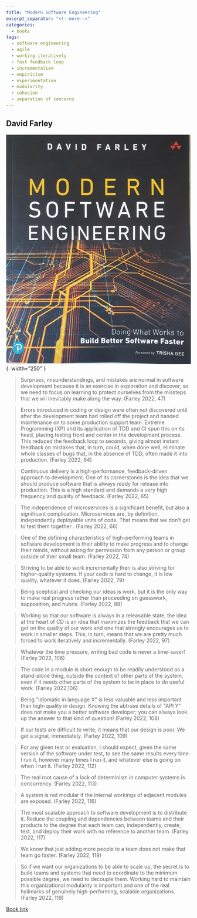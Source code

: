 ```yaml
---
title: "Modern Software Engineering"
excerpt_separator: "<!--more-->"
categories:
  - books
tags:
  - software engineering
  - agile
  - working iteratively
  - fast feedback loop
  - incrementalism
  - empiricism
  - experimentation
  - modularity
  - cohesion
  - separation of concerns
---
```



## David Farley


![alt text](/images/book_covers/modern_software_engineering.jpg "Title"){: width="250" }

<!--more-->

> Surprises, misunderstandings, and mistakes are normal in software development because it is an exercise in
> exploration and discover, so we need to  focus on learning to protect ourselves from the missteps that we wil
> inevitably make along the way. (Farley 2022, 47)

> Errors introduced in coding or design were often not discovered until after the development team had rolled off the
> project and handed maintenance on to some production support team. Extreme Programming (XP) and its application of
> TDD and CI spun this on its head, placing testing front and center in the development process. This reduced the
> feedback loop to seconds, giving almost instant feedback on mistakes that, in turn, could, when done well,
> eliminate whole classes of bugs that, in the absence of TDD, often made it into production. (Farley 2022, 64)

> Continuous delivery is a high-performance, feedback-driven approach to development. One of its cornerstones is the 
> idea that we should produce software that is always ready for release into production. This is a high standard and
> demands a very high frequency and quality of feedback. (Farley 2022, 65)

> The independence of microservices is a significant benefit, but also a significant complication. Microservices are,
> by definition, independently deployable units of code. That means that we don't get to test them together
>. (Farley 2022, 66)

> One of the defining characteristics of high-performing teams in software development is their ability to make 
> progress and to change their minds, without asking for permission from any person or group outside of their small
> team. (Farley 2022, 74)

> Striving to be able to work incrementally then is also striving for higher-quality systems. If your code is hard
> to change, it is low quality, whatever it does. (Farley 2022, 79)

> Being sceptical and checking our ideas is work, but it is the only way to make real progress rather than proceeding
> on guesswork, supposition, and hubris. (Farley 2022, 88)

> Working so that our software is always in a releasable state, the idea at the heart of CD is an idea that maximizes
> the feedback that we can get on the quality of our work and one that strongly encourages us to work in smaller steps.
> This, in turn, means that we are pretty much forced to work iteratively and incrementally. (Farley 2022, 97)

> Whatever the time pressure, writing bad code is never a time-saver! (Farley 2022, 106)

> The code in a module is short enough to be readily understood as a stand-alone thing, outside the context of other
> parts of the system, even if it needs other parts of the system to be in place to do useful work. (Farley 2022,106)

> Being "idiomatic in language X" is less valuable and less important than high-quality in design. Knowing the abtruse
> details of "API Y" does not make you a better software developer; you can always look up the answer to that kind
> of question! (Farley 2022, 108)

> If our tests are difficult to write, it means that our design is poor. We get a signal, immediately. (Farley 2022, 109)

> For any given test or evaluation, I should expect, given the same version of the software under test, to see the same
> results every time I run it, however many times I run it, and whatever else is going on when I run it.
> (Farley 2022, 112)

> The real root cause of a lack of determinism in computer systems is concurrency. (Farley 2022, 113)

> A system is not modular if the internal workings of adjacent modules are exposed. (Farley 2022, 116)

> The most scalable approach to software development is to distribute it. Reduce the coupling and dependencies between
> teams and their products to the degree that each team can, independently, create, test, and deploy their work with
> no reference to another team. (Farley 2022, 117)

> We know that just adding more people to a team does not make that team go faster. (Farley 2022, 119)

> So if we want our organizations to be able to scale up, the secret is to build teams and systems that need to
> coordinate to the minimum possible degree, we need to decouple them. Working hard to maintain this organizational
> modularity is important and one of the real hallmarks of genuinely high-performing, scalable organizations.
> (Farley 2022, 119)



[Book link](https://www.davefarley.net/?p=352)

